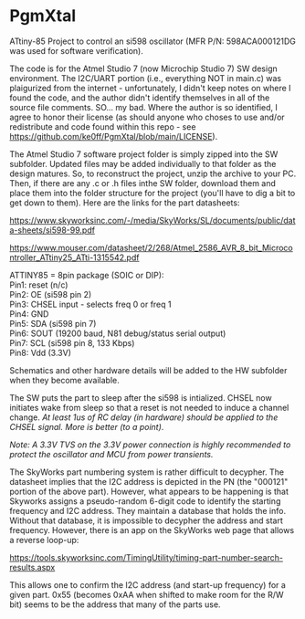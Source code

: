 # PgmXtal
ATtiny-85 Project to control an si598 oscillator (MFR P/N: 598ACA000121DG was used for software verification).

The code is for the Atmel Studio 7 (now Microchip Studio 7) SW design environment.  The I2C/UART portion
(i.e., everything NOT in main.c) was plaigurized from the internet - unfortunately,
I didn't keep notes on where I found the code, and the author didn't identify themselves in all of the source file comments.  SO...
my bad.  Where the author is so identified, I agree to honor their license (as should anyone who choses to use and/or redistribute and code found within this repo - see https://github.com/ke0ff/PgmXtal/blob/main/LICENSE).

The Atmel Studio 7 software project folder is simply zipped into the SW subfolder.  Updated files may be added individually to that folder as the design matures.
So, to reconstruct the project, unzip the archive to your PC.  Then, if there are any .c or .h files inthe SW folder,
download them and place them into the folder structure for the project (you'll have to dig a bit to get down to them).
Here are the links for the part datasheets:

https://www.skyworksinc.com/-/media/SkyWorks/SL/documents/public/data-sheets/si598-99.pdf

https://www.mouser.com/datasheet/2/268/Atmel_2586_AVR_8_bit_Microcontroller_ATtiny25_ATti-1315542.pdf

ATTINY85 = 8pin package (SOIC or DIP):</br>
Pin1: reset (n/c)</br>
Pin2: OE (si598 pin 2)</br>
Pin3: CHSEL input - selects freq 0 or freq 1</br>
Pin4: GND</br>
Pin5: SDA (si598 pin 7)</br>
Pin6: SOUT (19200 baud, N81 debug/status serial output)</br>
Pin7: SCL (si598 pin 8, 133 Kbps)</br>
Pin8: Vdd (3.3V)</br>

Schematics and other hardware details will be added to the HW subfolder when they become available.

The SW puts the part to sleep after the si598 is intialized. CHSEL now initiates wake from sleep so that a reset is not
needed to induce a channel change.  <i>At least 1us of RC delay (in hardware) should be applied to the CHSEL signal.  More is better (to a point)</i>.

<i>Note: A 3.3V TVS on the 3.3V power connection is highly recommended to protect the oscillator and MCU from power transients.</i>

The SkyWorks part numbering system is rather difficult to decypher.  The datasheet implies that the I2C address
is depicted in the PN (the "000121" portion of the above part).  However, what appears to be happening is that
Skyworks assigns a pseudo-random 6-digit code to identify the starting frequency and I2C address.  They maintain
a database that holds the info.  Without that database, it is impossible to decypher the address and start frequency.
However, there is an app on the SkyWorks web page that allows a reverse loop-up:

https://tools.skyworksinc.com/TimingUtility/timing-part-number-search-results.aspx

This allows one to confirm the I2C address (and start-up frequency) for a given part.  0x55 (becomes 0xAA when shifted to
make room for the R/W bit) seems to be the address that many of the parts use.

